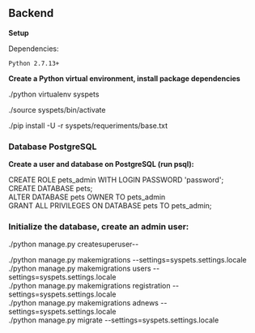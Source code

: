 ## Backend

**Setup**

Dependencies:

    Python 2.7.13+

**Create a Python virtual environment, install package dependencies**

./python virtualenv syspets

./source syspets/bin/activate

./pip install -U -r syspets/requeriments/base.txt


### Database PostgreSQL

**Create a user and database on PostgreSQL (run psql):**

CREATE ROLE pets_admin WITH LOGIN PASSWORD 'password';<br/>
CREATE DATABASE pets;<br/>
ALTER DATABASE pets OWNER TO pets_admin<br/>
GRANT ALL PRIVILEGES ON DATABASE pets TO pets_admin;<br/>


### Initialize the database, create an admin user:

./python manage.py createsuperuser--

./python manage.py makemigrations --settings=syspets.settings.locale<br/>
./python manage.py makemigrations users --settings=syspets.settings.locale<br/>
./python manage.py makemigrations registration --settings=syspets.settings.locale<br/>
./python manage.py makemigrations adnews --settings=syspets.settings.locale  
./python manage.py migrate --settings=syspets.settings.locale  

